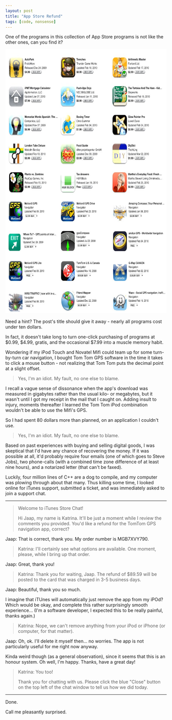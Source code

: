 ```yaml
---
layout: post
title: "App Store Refund"
tags: [code, nonsense]
---
```


One of the programs in this collection of App Store programs is not like the other ones, can you find it?

<img class="outline" src="/images/2010-2-26-app-store-refund/apps.jpg" alt="Apps" width="700" height="824"/>

Need a hint? The post's title should give it away - nearly all programs cost under ten dollars.

In fact, it doesn't take long to turn one-click purchasing of programs at $0.99, $4.99, gratis, and the occasional $7.99 into a muscle memory habit.

Wondering if my iPod Touch and Novatel Mifi could team up for some turn-by-turn car navigation, I bought Tom Tom GPS software in the time it takes to click a mouse button - not realizing that Tom Tom puts the decimal point at a slight offset.

> Yes, I'm an idiot. My fault, no one else to blame.

I recall a vague sense of dissonance when the app's download was measured in gigabytes rather than the usual kilo- or megabytes, but it wasn't until I got my receipt in the mail that I caught on. Adding insult to injury, moments thereafter I learned the Tom Tom iPod combination wouldn't be able to use the Mifi's GPS.

So I had spent 80 dollars more than planned, on an application I couldn't use.

> Yes, I'm an idiot. My fault, no one else to blame.

Based on past experiences with buying and selling digital goods, I was skeptical that I'd have any chance of recovering the money. If it was possible at all, it'd probably require four emails (one of which goes to Steve Jobs), two phone-calls (with a combined time zone difference of at least nine hours), and a notarized letter (that can't be faxed).

Luckily, four million lines of C++ are a dog to compile, and my computer was plowing through about that many. Thus killing some time, I looked online for iTunes support, submitted a ticket, and was immediately asked to join a support chat.

***

> Welcome to iTunes Store Chat!
> 
> Hi Jaap, my name is Katrina. It'll be just a moment while I review the comments you provided.
> You'd like a refund for the TomTom GPS navigation app, correct?

Jaap: That is correct, thank you. My order number is MGB7XVY790.

> Katrina: I'll certainly see what options are available. One moment, please, while I bring up that order.

Jaap: Great, thank you!

> Katrina: Thank you for waiting, Jaap. The refund of $89.59 will be posted to the card that was charged in 3-5 business days.

Jaap: Beautiful, thank you so much.

I imagine that iTUnes will automatically just remove the app from my iPOd? Which would be okay, and complete this rather surprisingly smooth experience... (I'm a software developer, I expected this to be really painful, thanks again.)

> Katrina: Nope, we can't remove anything from your iPod or iPhone (or computer, for that matter).

Jaap: Oh, ok. I'll delete it myself then... no worries. The app is not particularly useful for me right now anyway.

Kinda weird though (as a general observation), since it seems that this is an honour system. Oh well, I'm happy. Thanks, have a great day!

> Katrina: You too!
>
> Thank you for chatting with us. Please click the blue "Close" button on the top left of the chat window to tell us how we did today.

***

Done.

Call me pleasantly surprised.